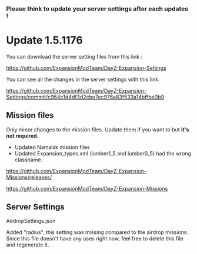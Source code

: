 ### Please think to update your server settings after each updates !

# Update 1.5.1176

You can download the server setting files from this link : 

https://github.com/ExpansionModTeam/DayZ-Expansion-Settings

You can see all the changes in the server settings with this link: 

https://github.com/ExpansionModTeam/DayZ-Expansion-Settings/commit/c964c1d4df3d2cbe7ec976a83f533a14bffbe0b9

## Mission files

Only minor changes to the mission files. Update them if you want to but **it's not required**.

- Updated Namalsk mission files
- Updated Expansion_types.xml (lumber1_5 and lumber0_5) had the wrong classname.

https://github.com/ExpansionModTeam/DayZ-Expansion-Missions/releases/

https://github.com/ExpansionModTeam/DayZ-Expansion-Missions

## Server Settings

AirdropSettings.json

Added "radius", this setting was missing compared to the airdrop missions. Since this file doesn't have any uses right now, feel free to delete this file and regenerate it.